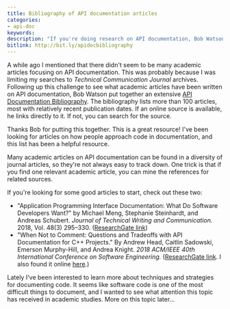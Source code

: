 ```yaml
---
title: Bibliography of API documentation articles
categories:
- api-doc
keywords:
description: "If you're doing research on API documentation, Bob Watson's <a href='https://docsbydesign.com/useful-stuff/api-documentation-bibliography/'>API Bibliography</a>, listing more than 100 articles, can be a great starting point."
bitlink: http://bit.ly/apidocbibliography
---
```


A while ago I mentioned that there didn't seem to be many academic articles focusing on API documentation. This was probably because I was limiting my searches to *Technical Communication Journal* archives. Following up this challenge to see what academic articles have been written on API documentation, Bob Watson put together an extensive [API Documentation Bibliography](https://docsbydesign.com/useful-stuff/api-documentation-bibliography/). The bibliography lists more than 100 articles, most with relatively recent publication dates. If an online source is available, he links directly to it. If not, you can search for the source.

Thanks Bob for putting this together. This is a great resource! I've been looking for articles on how people approach code in documentation, and this list has been a helpful resource.

Many academic articles on API documentation can be found in a diversity of journal articles, so they're not always easy to track down. One trick is that if you find one relevant academic article, you can mine the references for related sources.

If you're looking for some good articles to start, check out these two:

* "Application Programming Interface Documentation: What Do Software Developers Want?" by Michael Meng, Stephanie Steinhardt, and Andreas Schubert. *Journal of Technical Writing and Communication.* 2018, Vol. 48(3) 295–330. ([ResearchGate link](https://www.researchgate.net/publication/318733467_Application_Programming_Interface_Documentation_What_Do_Software_Developers_Want))
* "When Not to Comment: Questions and Tradeoffs with API Documentation for C++ Projects." By Andrew Head, Caitlin Sadowski, Emerson Murphy-Hill, and Andrea Knight. *2018 ACM/IEEE 40th International Conference on Software Engineering.* ([ResearchGate link](https://www.researchgate.net/publication/325732077_When_not_to_comment_questions_and_tradeoffs_with_API_documentation_for_C_projects). I also found it online [here](https://people.eecs.berkeley.edu/~andrewhead/pdf/comment.pdf).)

Lately I've been interested to learn more about techniques and strategies for documenting code. It seems like software code is one of the most difficult things to document, and I wanted to see what attention this topic has received in academic studies. More on this topic later...


